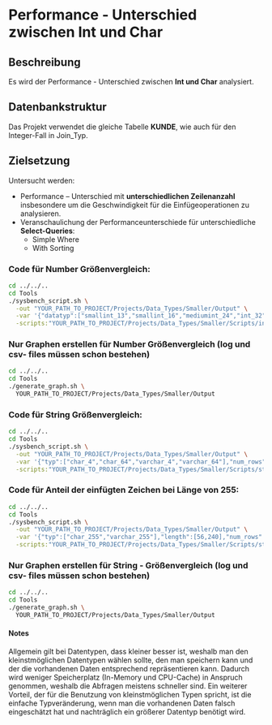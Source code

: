 # Performance - Unterschied zwischen Int und Char

## Beschreibung

Es wird der Performance - Unterschied zwischen **Int und Char** analysiert.

## Datenbankstruktur

Das Projekt verwendet die gleiche Tabelle **KUNDE**, wie auch für den Integer-Fall in Join_Typ.

## Zielsetzung
Untersucht werden:
- Performance – Unterschied mit **unterschiedlichen Zeilenanzahl** insbesondere um die Geschwindigkeit für die Einfügeoperationen zu analysieren.
- Veranschaulichung der Performanceunterschiede für unterschiedliche **Select-Queries**:
  - Simple Where
  - With Sorting

### Code für Number Größenvergleich:
```bash
cd ../../..
cd Tools
./sysbench_script.sh \
  -out "YOUR_PATH_TO_PROJECT/Projects/Data_Types/Smaller/Output" \
  -var '{"datatyp":["smallint_13","smallint_16","mediumint_24","int_32","bigint_64","decimal_65"]}' \
  -scripts:"YOUR_PATH_TO_PROJECT/Projects/Data_Types/Smaller/Scripts/int:datatyp"
```

### Nur Graphen erstellen für Number Größenvergleich (log und csv- files müssen schon bestehen)
```bash
cd ../../..
cd Tools
./generate_graph.sh \
  YOUR_PATH_TO_PROJECT/Projects/Data_Types/Smaller/Output
```

### Code für String Größenvergleich:
```bash
cd ../../..
cd Tools
./sysbench_script.sh \
  -out "YOUR_PATH_TO_PROJECT/Projects/Data_Types/Smaller/Output" \
  -var '{"typ":["char_4","char_64","varchar_4","varchar_64"],"num_rows":[250]}' \
  -scripts:"YOUR_PATH_TO_PROJECT/Projects/Data_Types/Smaller/Scripts/string:typ,num_rows"
```

### Code für Anteil der einfügten Zeichen bei Länge von 255:
```bash
cd ../../..
cd Tools
./sysbench_script.sh \
  -out "YOUR_PATH_TO_PROJECT/Projects/Data_Types/Smaller/Output" \
  -var '{"typ":["char_255","varchar_255"],"length":[56,240],"num_rows":[250]}' \
  -scripts:"YOUR_PATH_TO_PROJECT/Projects/Data_Types/Smaller/Scripts/string:typ,length,num_rows:Total Time (s),Write (noq)::Time (s),Threads,Writes:"
```

### Nur Graphen erstellen für String - Größenvergleich (log und csv- files müssen schon bestehen)
```bash
cd ../../..
cd Tools
./generate_graph.sh \
  YOUR_PATH_TO_PROJECT/Projects/Data_Types/Smaller/Output
```

#### Notes
Allgemein gilt bei Datentypen, dass kleiner besser ist, weshalb man den kleinstmöglichen Datentypen wählen sollte, den man speichern kann und der die vorhandenen Daten entsprechend repräsentieren kann.
Dadurch wird weniger Speicherplatz (In-Memory und CPU-Cache) in Anspruch genommen, weshalb die Abfragen meistens schneller sind.
Ein weiterer Vorteil, der für die Benutzung von kleinstmöglichen Typen spricht, ist die einfache Typveränderung, wenn man die vorhandenen Daten falsch eingeschätzt hat und nachträglich ein größerer Datentyp benötigt wird.